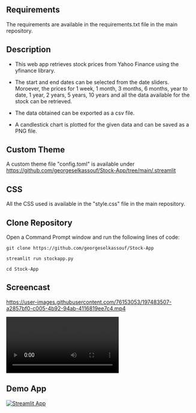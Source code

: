 ## Requirements

The requirements are available in the requirements.txt file in the main repository.

## Description

* This web app retrieves stock prices from Yahoo Finance using the yfinance library.

* The start and end dates can be selected from the date sliders. Moroever, the prices for 1 week, 1 month, 3 months, 6 months, year to date, 1 year, 2 years, 5 years, 10 years and all the data available for the stock can be retrieved.

* The data obtained can be exported as a csv file.

* A candlestick chart is plotted for the given data and can be saved as a PNG file.


## Custom Theme

A custom theme file "config.toml" is available under https://github.com/georgeselkassouf/Stock-App/tree/main/.streamlit


## CSS

All the CSS used is available in the "style.css" file in the main repository.


## Clone Repository

Open a Command Prompt window and run the following lines of code:

`git clone https://github.com/georgeselkassouf/Stock-App`

 `streamlit run stockapp.py`
 
 `cd Stock-App`
 
 
 ## Screencast



https://user-images.githubusercontent.com/76153053/197483507-a2857bf0-c005-4b92-94ab-4116819ee7c4.mp4

<video src="https://user-images.githubusercontent.com/76153053/197483507-a2857bf0-c005-4b92-94ab-4116819ee7c4.mp4"></video>



## Demo App

[![Streamlit App](https://static.streamlit.io/badges/streamlit_badge_black_white.svg)](https://georgeselkassouf-stock-app-stockapp-y3n825.streamlitapp.com/)
